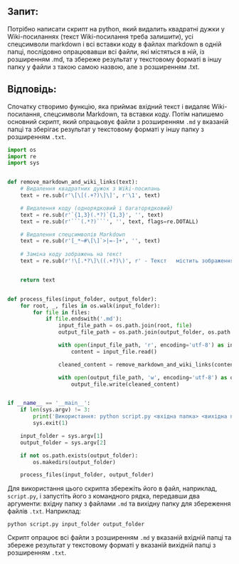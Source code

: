 ## Запит: 
Потрібно написати скрипт на python, який видалить квадратні дужки у Wiki-посиланнях (текст Wiki-посилання треба залишити), усі спецсимволи markdown і всі вставки коду в файлах markdown в одній папці, послідовно опрацювавши всі файли, які містяться в ній, із розширенням .md, та збереже результат у текстовому форматі в іншу папку у файли з такою самою назвою, але з розширенням .txt.

## Відповідь:
Спочатку створимо функцію, яка приймає вхідний текст і видаляє Wiki-посилання, спецсимволи Markdown, та вставки коду. Потім напишемо основний скрипт, який опрацьовує файли з розширенням `.md` у вказаній папці та зберігає результат у текстовому форматі у іншу папку з розширенням `.txt`.


```python
import os
import re
import sys


def remove_markdown_and_wiki_links(text):
    # Видалення квадратних дужок з Wiki-посилань
    text = re.sub(r'\[\[(.+?)\]\]', r'\1', text) 

    # Видалення коду (однорядковий і багаторядковий)
    text = re.sub(r'`{1,3}(.*?)`{1,3}', '', text)
    text = re.sub(r'```(.*?)```', '', text, flags=re.DOTALL)

    # Видалення спецсимволів Markdown
    text = re.sub(r'[_*~#\[\]`>|=-]+', '', text)
    
    # Заміна коду зображень на текст 
    text = re.sub(r'!\[.*?\]\((.+?)\)', r' - Текст   містить зображення ', text)


    return text


def process_files(input_folder, output_folder):
    for root, _, files in os.walk(input_folder):
        for file in files:
            if file.endswith('.md'):
                input_file_path = os.path.join(root, file)
                output_file_path = os.path.join(output_folder, os.path.splitext(file)[0] + '.txt')

                with open(input_file_path, 'r', encoding='utf-8') as input_file:
                    content = input_file.read()

                cleaned_content = remove_markdown_and_wiki_links(content)

                with open(output_file_path, 'w', encoding='utf-8') as output_file:
                    output_file.write(cleaned_content)


if __name__ == '__main__':
    if len(sys.argv) != 3:
        print('Використання: python script.py <вхідна папка> <вихідна папка>')
        sys.exit(1)

    input_folder = sys.argv[1]
    output_folder = sys.argv[2]

    if not os.path.exists(output_folder):
        os.makedirs(output_folder)

    process_files(input_folder, output_folder)
```

Для використання цього скрипта збережіть його в файл, наприклад, `script.py`, і запустіть його з командного рядка, передавши два аргументи: вхідну папку з файлами `.md` та вихідну папку для збереження файлів `.txt`. Наприклад:

```
python script.py input_folder output_folder
```

Скрипт опрацює всі файли з розширенням `.md` у вказаній вхідній папці та збереже результат у текстовому форматі у вказаній вихідній папці з розширенням `.txt`.
